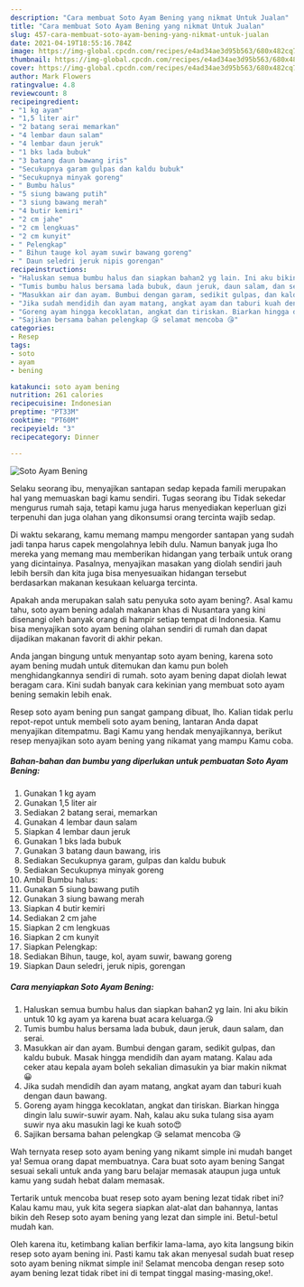 ```yaml
---
description: "Cara membuat Soto Ayam Bening yang nikmat Untuk Jualan"
title: "Cara membuat Soto Ayam Bening yang nikmat Untuk Jualan"
slug: 457-cara-membuat-soto-ayam-bening-yang-nikmat-untuk-jualan
date: 2021-04-19T18:55:16.784Z
image: https://img-global.cpcdn.com/recipes/e4ad34ae3d95b563/680x482cq70/soto-ayam-bening-foto-resep-utama.jpg
thumbnail: https://img-global.cpcdn.com/recipes/e4ad34ae3d95b563/680x482cq70/soto-ayam-bening-foto-resep-utama.jpg
cover: https://img-global.cpcdn.com/recipes/e4ad34ae3d95b563/680x482cq70/soto-ayam-bening-foto-resep-utama.jpg
author: Mark Flowers
ratingvalue: 4.8
reviewcount: 8
recipeingredient:
- "1 kg ayam"
- "1,5 liter air"
- "2 batang serai memarkan"
- "4 lembar daun salam"
- "4 lembar daun jeruk"
- "1 bks lada bubuk"
- "3 batang daun bawang iris"
- "Secukupnya garam gulpas dan kaldu bubuk"
- "Secukupnya minyak goreng"
- " Bumbu halus"
- "5 siung bawang putih"
- "3 siung bawang merah"
- "4 butir kemiri"
- "2 cm jahe"
- "2 cm lengkuas"
- "2 cm kunyit"
- " Pelengkap"
- " Bihun tauge kol ayam suwir bawang goreng"
- " Daun seledri jeruk nipis gorengan"
recipeinstructions:
- "Haluskan semua bumbu halus dan siapkan bahan2 yg lain. Ini aku bikin untuk 10 kg ayam ya karena buat acara keluarga.😘"
- "Tumis bumbu halus bersama lada bubuk, daun jeruk, daun salam, dan serai."
- "Masukkan air dan ayam. Bumbui dengan garam, sedikit gulpas, dan kaldu bubuk. Masak hingga mendidih dan ayam matang. Kalau ada ceker atau kepala ayam boleh sekalian dimasukin ya biar makin nikmat😀"
- "Jika sudah mendidih dan ayam matang, angkat ayam dan taburi kuah dengan daun bawang."
- "Goreng ayam hingga kecoklatan, angkat dan tiriskan. Biarkan hingga dingin lalu suwir-suwir ayam. Nah, kalau aku suka tulang sisa ayam suwir nya aku masukin lagi ke kuah soto😍"
- "Sajikan bersama bahan pelengkap 😘 selamat mencoba 😘"
categories:
- Resep
tags:
- soto
- ayam
- bening

katakunci: soto ayam bening 
nutrition: 261 calories
recipecuisine: Indonesian
preptime: "PT33M"
cooktime: "PT60M"
recipeyield: "3"
recipecategory: Dinner

---
```



![Soto Ayam Bening](https://img-global.cpcdn.com/recipes/e4ad34ae3d95b563/680x482cq70/soto-ayam-bening-foto-resep-utama.jpg)

Selaku seorang ibu, menyajikan santapan sedap kepada famili merupakan hal yang memuaskan bagi kamu sendiri. Tugas seorang ibu Tidak sekedar mengurus rumah saja, tetapi kamu juga harus menyediakan keperluan gizi terpenuhi dan juga olahan yang dikonsumsi orang tercinta wajib sedap.

Di waktu  sekarang, kamu memang mampu mengorder santapan yang sudah jadi tanpa harus capek mengolahnya lebih dulu. Namun banyak juga lho mereka yang memang mau memberikan hidangan yang terbaik untuk orang yang dicintainya. Pasalnya, menyajikan masakan yang diolah sendiri jauh lebih bersih dan kita juga bisa menyesuaikan hidangan tersebut berdasarkan makanan kesukaan keluarga tercinta. 



Apakah anda merupakan salah satu penyuka soto ayam bening?. Asal kamu tahu, soto ayam bening adalah makanan khas di Nusantara yang kini disenangi oleh banyak orang di hampir setiap tempat di Indonesia. Kamu bisa menyajikan soto ayam bening olahan sendiri di rumah dan dapat dijadikan makanan favorit di akhir pekan.

Anda jangan bingung untuk menyantap soto ayam bening, karena soto ayam bening mudah untuk ditemukan dan kamu pun boleh menghidangkannya sendiri di rumah. soto ayam bening dapat diolah lewat beragam cara. Kini sudah banyak cara kekinian yang membuat soto ayam bening semakin lebih enak.

Resep soto ayam bening pun sangat gampang dibuat, lho. Kalian tidak perlu repot-repot untuk membeli soto ayam bening, lantaran Anda dapat menyajikan ditempatmu. Bagi Kamu yang hendak menyajikannya, berikut resep menyajikan soto ayam bening yang nikamat yang mampu Kamu coba.

<!--inarticleads1-->

##### Bahan-bahan dan bumbu yang diperlukan untuk pembuatan Soto Ayam Bening:

1. Gunakan 1 kg ayam
1. Gunakan 1,5 liter air
1. Sediakan 2 batang serai, memarkan
1. Gunakan 4 lembar daun salam
1. Siapkan 4 lembar daun jeruk
1. Gunakan 1 bks lada bubuk
1. Gunakan 3 batang daun bawang, iris
1. Sediakan Secukupnya garam, gulpas dan kaldu bubuk
1. Sediakan Secukupnya minyak goreng
1. Ambil  Bumbu halus:
1. Gunakan 5 siung bawang putih
1. Gunakan 3 siung bawang merah
1. Siapkan 4 butir kemiri
1. Sediakan 2 cm jahe
1. Siapkan 2 cm lengkuas
1. Siapkan 2 cm kunyit
1. Siapkan  Pelengkap:
1. Sediakan  Bihun, tauge, kol, ayam suwir, bawang goreng
1. Siapkan  Daun seledri, jeruk nipis, gorengan




<!--inarticleads2-->

##### Cara menyiapkan Soto Ayam Bening:

1. Haluskan semua bumbu halus dan siapkan bahan2 yg lain. Ini aku bikin untuk 10 kg ayam ya karena buat acara keluarga.😘
1. Tumis bumbu halus bersama lada bubuk, daun jeruk, daun salam, dan serai.
1. Masukkan air dan ayam. Bumbui dengan garam, sedikit gulpas, dan kaldu bubuk. Masak hingga mendidih dan ayam matang. Kalau ada ceker atau kepala ayam boleh sekalian dimasukin ya biar makin nikmat😀
1. Jika sudah mendidih dan ayam matang, angkat ayam dan taburi kuah dengan daun bawang.
1. Goreng ayam hingga kecoklatan, angkat dan tiriskan. Biarkan hingga dingin lalu suwir-suwir ayam. Nah, kalau aku suka tulang sisa ayam suwir nya aku masukin lagi ke kuah soto😍
1. Sajikan bersama bahan pelengkap 😘 selamat mencoba 😘




Wah ternyata resep soto ayam bening yang nikamt simple ini mudah banget ya! Semua orang dapat membuatnya. Cara buat soto ayam bening Sangat sesuai sekali untuk anda yang baru belajar memasak ataupun juga untuk kamu yang sudah hebat dalam memasak.

Tertarik untuk mencoba buat resep soto ayam bening lezat tidak ribet ini? Kalau kamu mau, yuk kita segera siapkan alat-alat dan bahannya, lantas bikin deh Resep soto ayam bening yang lezat dan simple ini. Betul-betul mudah kan. 

Oleh karena itu, ketimbang kalian berfikir lama-lama, ayo kita langsung bikin resep soto ayam bening ini. Pasti kamu tak akan menyesal sudah buat resep soto ayam bening nikmat simple ini! Selamat mencoba dengan resep soto ayam bening lezat tidak ribet ini di tempat tinggal masing-masing,oke!.

